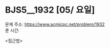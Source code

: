 #  BJS5__1932 [05/ 요일] </br>
문제 주소:  https://www.acmicpc.net/problem/1932 </br>
푼 시간:   </br>

<접근법>
```

```


```java


```